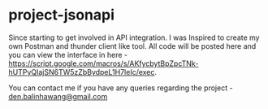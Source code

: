 # project-jsonapi
Since starting to get involved in API integration. I was Inspired to create my own Postman and thunder client like tool. All code will be posted here and you can view the interface in here -  https://script.google.com/macros/s/AKfycbytBpZpcTNk-hUTPyQIajSN6TW5zZbBydpeL1H7leIc/exec. 

You can contact me if you have any queries regarding the project - den.balinhawang@gmail.com
